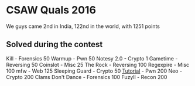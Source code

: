 # CSAW Quals 2016

We guys came 2nd in India, 122nd in the world, with 1251 points

## Solved during the contest

Kill - Forensics 50
Warmup - Pwn 50
Notesy 2.0 - Crypto 1
Gametime - Reversing 50
Coinslot - Misc 25
The Rock - Reversing 100
Regexpire - Misc 100
mfw - Web 125
Sleeping Guard - Crypto 50
[Tutorial](pwn/tutorial) - Pwn 200
Neo - Crypto 200
Clams Don't Dance - Forensics 100
Fuzyll - Recon 200